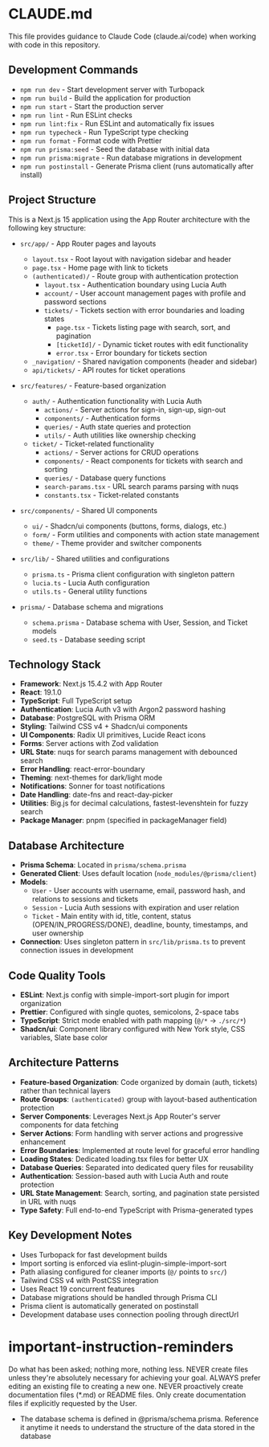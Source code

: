 # CLAUDE.md

This file provides guidance to Claude Code (claude.ai/code) when working with code in this repository.

## Development Commands

- `npm run dev` - Start development server with Turbopack
- `npm run build` - Build the application for production
- `npm run start` - Start the production server
- `npm run lint` - Run ESLint checks
- `npm run lint:fix` - Run ESLint and automatically fix issues
- `npm run typecheck` - Run TypeScript type checking
- `npm run format` - Format code with Prettier
- `npm run prisma:seed` - Seed the database with initial data
- `npm run prisma:migrate` - Run database migrations in development
- `npm run postinstall` - Generate Prisma client (runs automatically after install)

## Project Structure

This is a Next.js 15 application using the App Router architecture with the following key structure:

- `src/app/` - App Router pages and layouts
  - `layout.tsx` - Root layout with navigation sidebar and header
  - `page.tsx` - Home page with link to tickets
  - `(authenticated)/` - Route group with authentication protection
    - `layout.tsx` - Authentication boundary using Lucia Auth
    - `account/` - User account management pages with profile and password sections
    - `tickets/` - Tickets section with error boundaries and loading states
      - `page.tsx` - Tickets listing page with search, sort, and pagination
      - `[ticketId]/` - Dynamic ticket routes with edit functionality
      - `error.tsx` - Error boundary for tickets section
  - `_navigation/` - Shared navigation components (header and sidebar)
  - `api/tickets/` - API routes for ticket operations

- `src/features/` - Feature-based organization
  - `auth/` - Authentication functionality with Lucia Auth
    - `actions/` - Server actions for sign-in, sign-up, sign-out
    - `components/` - Authentication forms
    - `queries/` - Auth state queries and protection
    - `utils/` - Auth utilities like ownership checking
  - `ticket/` - Ticket-related functionality
    - `actions/` - Server actions for CRUD operations
    - `components/` - React components for tickets with search and sorting
    - `queries/` - Database query functions
    - `search-params.tsx` - URL search params parsing with nuqs
    - `constants.tsx` - Ticket-related constants

- `src/components/` - Shared UI components
  - `ui/` - Shadcn/ui components (buttons, forms, dialogs, etc.)
  - `form/` - Form utilities and components with action state management
  - `theme/` - Theme provider and switcher components

- `src/lib/` - Shared utilities and configurations
  - `prisma.ts` - Prisma client configuration with singleton pattern
  - `lucia.ts` - Lucia Auth configuration
  - `utils.ts` - General utility functions

- `prisma/` - Database schema and migrations
  - `schema.prisma` - Database schema with User, Session, and Ticket models
  - `seed.ts` - Database seeding script

## Technology Stack

- **Framework**: Next.js 15.4.2 with App Router
- **React**: 19.1.0
- **TypeScript**: Full TypeScript setup
- **Authentication**: Lucia Auth v3 with Argon2 password hashing
- **Database**: PostgreSQL with Prisma ORM
- **Styling**: Tailwind CSS v4 + Shadcn/ui components
- **UI Components**: Radix UI primitives, Lucide React icons
- **Forms**: Server actions with Zod validation
- **URL State**: nuqs for search params management with debounced search
- **Error Handling**: react-error-boundary
- **Theming**: next-themes for dark/light mode
- **Notifications**: Sonner for toast notifications
- **Date Handling**: date-fns and react-day-picker
- **Utilities**: Big.js for decimal calculations, fastest-levenshtein for fuzzy search
- **Package Manager**: pnpm (specified in packageManager field)

## Database Architecture

- **Prisma Schema**: Located in `prisma/schema.prisma`
- **Generated Client**: Uses default location (`node_modules/@prisma/client`)
- **Models**:
  - `User` - User accounts with username, email, password hash, and relations to sessions and tickets
  - `Session` - Lucia Auth sessions with expiration and user relation
  - `Ticket` - Main entity with id, title, content, status (OPEN/IN_PROGRESS/DONE), deadline, bounty, timestamps, and user ownership
- **Connection**: Uses singleton pattern in `src/lib/prisma.ts` to prevent connection issues in development

## Code Quality Tools

- **ESLint**: Next.js config with simple-import-sort plugin for import organization
- **Prettier**: Configured with single quotes, semicolons, 2-space tabs
- **TypeScript**: Strict mode enabled with path mapping (`@/*` → `./src/*`)
- **Shadcn/ui**: Component library configured with New York style, CSS variables, Slate base color

## Architecture Patterns

- **Feature-based Organization**: Code organized by domain (auth, tickets) rather than technical layers
- **Route Groups**: `(authenticated)` group with layout-based authentication protection
- **Server Components**: Leverages Next.js App Router's server components for data fetching
- **Server Actions**: Form handling with server actions and progressive enhancement
- **Error Boundaries**: Implemented at route level for graceful error handling
- **Loading States**: Dedicated loading.tsx files for better UX
- **Database Queries**: Separated into dedicated query files for reusability
- **Authentication**: Session-based auth with Lucia Auth and route protection
- **URL State Management**: Search, sorting, and pagination state persisted in URL with nuqs
- **Type Safety**: Full end-to-end TypeScript with Prisma-generated types

## Key Development Notes

- Uses Turbopack for fast development builds
- Import sorting is enforced via eslint-plugin-simple-import-sort
- Path aliasing configured for cleaner imports (`@/` points to `src/`)
- Tailwind CSS v4 with PostCSS integration
- Uses React 19 concurrent features
- Database migrations should be handled through Prisma CLI
- Prisma client is automatically generated on postinstall
- Development database uses connection pooling through directUrl

# important-instruction-reminders
Do what has been asked; nothing more, nothing less.
NEVER create files unless they're absolutely necessary for achieving your goal.
ALWAYS prefer editing an existing file to creating a new one.
NEVER proactively create documentation files (*.md) or README files. Only create documentation files if explicitly requested by the User.
- The database schema is defined in @prisma/schema.prisma. Reference it anytime it needs to understand the structure of the data stored in the database
